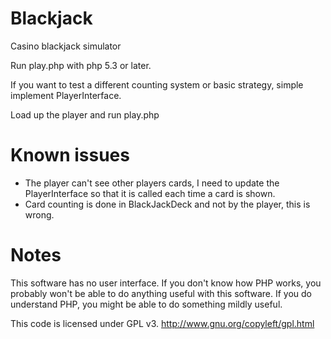 Blackjack
=========

Casino blackjack simulator

Run play.php with php 5.3 or later.

If you want to test a different counting system or basic strategy, simple implement PlayerInterface.

Load up the player and run play.php


Known issues
=========
* The player can't see other players cards, I need to update the PlayerInterface so that it is called each time a card is shown.
* Card counting is done in BlackJackDeck and not by the player, this is wrong.


Notes 
=========
This software has no user interface. If you don't know how PHP works, you probably won't be able to do anything useful with this software. If you do understand PHP, you might be able to do something mildly useful.

This code is licensed under GPL v3. http://www.gnu.org/copyleft/gpl.html
